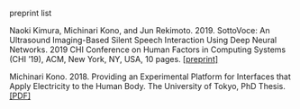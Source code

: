 preprint list

Naoki Kimura, Michinari Kono, and Jun Rekimoto. 2019. SottoVoce: An Ultrasound Imaging-Based Silent Speech Interaction Using Deep Neural Networks. 2019 CHI Conference on Human Factors in Computing Systems (CHI ’19), ACM, New York, NY, USA, 10 pages. <a href="https://mkono505.github.io/preprint/sottovoce_chi2019_preprint.pdf">[preprint]</a>  

Michinari Kono. 2018. Providing an Experimental Platform for Interfaces that Apply Electricity to the Human Body. The University of Tokyo, PhD Thesis. <a href="https://mkono505.github.io/preprint/kono_phdthesis_2018_compressed.pdf">[PDF]</a>
